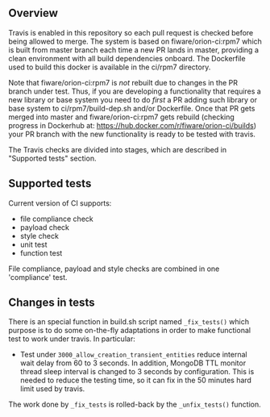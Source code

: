 ## Overview
Travis is enabled in this repository so each pull request is checked before being allowed to merge.
The system is based on fiware/orion-ci:rpm7 which is built from master branch each time a new PR lands in master,
providing a clean environment with all build dependencies onboard. The Dockerfile used to build this docker is available
in the ci/rpm7 directory.

Note that fiware/orion-ci:rpm7 is *not* rebuilt due to changes in the PR branch under test. Thus, if you are developing
a functionality that requires a new library or base system you need to do *first* a PR adding such library or base system
to ci/rpm7/build-dep.sh and/or Dockerfile. Once that PR gets merged into master and fiware/orion-ci:rpm7 gets rebuild 
(checking progress in Dockerhub at: https://hub.docker.com/r/fiware/orion-ci/builds) your PR branch with the new 
functionality is ready to be tested with travis. 

The Travis checks are divided into stages, which are described in "Supported tests" section.

## Supported tests
Current version of CI supports:
* file compliance check
* payload check
* style check
* unit test
* function test

File compliance, payload and style checks are combined in one 'compliance' test.

## Changes in tests

There is an special function in build.sh script named `_fix_tests()` which purpose is to do some on-the-fly adaptations
in order to make functional test to work under travis. In particular:

* Test under `3000_allow_creation_transient_entities` reduce internal wait delay from 60 to 3 seconds. In addition, MongoDB
  TTL monitor thread sleep interval is changed to 3 seconds by configuration. This is needed to reduce the testing time, so
  it can fix in the 50 minutes hard limit used by travis.

The work done by `_fix_tests` is rolled-back by the `_unfix_tests()` function.
